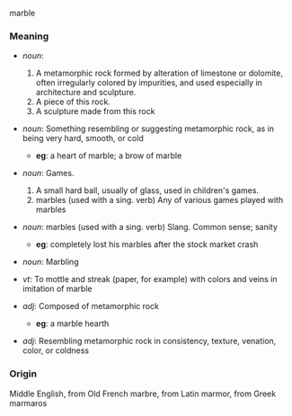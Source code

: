 marble
### Meaning
+ _noun_:
   1. A metamorphic rock formed by alteration of limestone or dolomite, often irregularly colored by impurities, and used especially in architecture and sculpture.
   2. A piece of this rock.
   3. A sculpture made from this rock
+ _noun_: Something resembling or suggesting metamorphic rock, as in being very hard, smooth, or cold
    + __eg__: a heart of marble; a brow of marble
+ _noun_: Games.
   1. A small hard ball, usually of glass, used in children's games.
   2. marbles (used with a sing. verb) Any of various games played with marbles
+ _noun_: marbles (used with a sing. verb) Slang. Common sense; sanity
    + __eg__: completely lost his marbles after the stock market crash
+ _noun_: Marbling

+ _vt_: To mottle and streak (paper, for example) with colors and veins in imitation of marble

+ _adj_: Composed of metamorphic rock
    + __eg__: a marble hearth
+ _adj_: Resembling metamorphic rock in consistency, texture, venation, color, or coldness

### Origin

Middle English, from Old French marbre, from Latin marmor, from Greek marmaros
